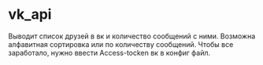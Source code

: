 # vk_api
Выводит список друзей в вк и количество сообщений с ними. Возможна алфавитная сортировка или по количеству сообщений. Чтобы все заработало, нужно ввести Access-tocken вк в конфиг файл.

